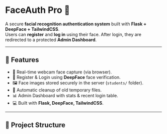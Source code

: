 # FaceAuth Pro 🔐  
A secure **facial recognition authentication system** built with **Flask + DeepFace + TailwindCSS**.  
Users can **register** and **log in** using their face. After login, they are redirected to a protected **Admin Dashboard**.

---

## 🚀 Features
- 🎥 Real-time webcam face capture (via browser).
- 🔐 Register & Login using **DeepFace** face verification.
- 🖼️ Face images stored securely in the server (`students/` folder).
- 🧹 Automatic cleanup of old temporary files.
- 📊 Admin Dashboard with stats & recent login table.
- 💻 Built with **Flask, DeepFace, TailwindCSS**.

---

## 📂 Project Structure

